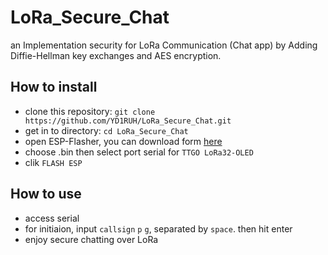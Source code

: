 # LoRa_Secure_Chat
an Implementation security for LoRa Communication (Chat app) by Adding Diffie-Hellman key exchanges and AES encryption.

## How to install
- clone this repository: `git clone https://github.com/YD1RUH/LoRa_Secure_Chat.git`
- get in to directory: `cd LoRa_Secure_Chat`
- open ESP-Flasher, you can download form [here](https://github.com/Jason2866/ESP_Flasher/releases)
- choose .bin then select port serial for `TTGO LoRa32-OLED`
- clik `FLASH ESP`

## How to use
- access serial
- for initiaion, input `callsign` `p` `g`, separated by `space`. then hit enter
- enjoy secure chatting over LoRa
